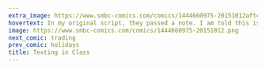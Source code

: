 ```yaml
---
extra_image: https://www.smbc-comics.com/comics/1444660975-20151012after.png
hovertext: In my original script, they passed a note. I am told this is no longer the protocol for finding out whether you like LIKE me.
image: https://www.smbc-comics.com/comics/1444660975-20151012.png
next_comic: trading
prev_comic: holidays
title: Texting in Class
---
```


